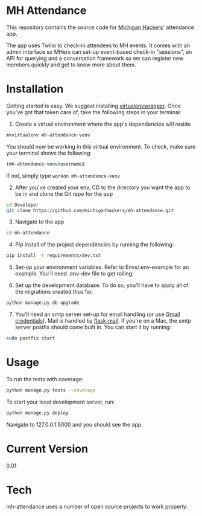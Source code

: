 MH Attendance 
======

This repository contains the source code for [Michigan Hackers](http://wwww.michiganhackers.org)' attendance app.

The app uses Twilio to check-in attendees to MH events. It comes with an admin interface so MHers can set-up event-based check-in "sessions", an API for querying and a conversation framework so we can register new members quickly and get to know more about them.

Installation
===
Getting started is easy. We suggest installing [virtualenvwrapper](http://virtualenvwrapper.readthedocs.org/en/latest/). Once you've got that taken care of, take the following steps in your terminal:

1) Create a virtual environment where the app's dependencies will reside
```sh
mkvirtualenv mh-attendance-venv
```
You should now be working in this virtual environment. To check, make sure your terminal shows the following:
```sh
(mh-attendance-venv)username$
```
If not, simply type ```workon mh-attendance-venv```

2) After you've created your env, CD to the directory you want the app to be in and clone the Git repo for the app
```sh
cd Developer
git clone https://github.com/michiganhackers/mh-attendance.git
```
3) Navigate to the app
```sh
cd mh-attendance
```
4) Pip install of the project dependencies by running the following:
```sh
pip install -r requirements/dev.txt
```

5) Set-up your environment variables. Refer to Envs/.env-example for an example. You'll need .env-dev file to get rolling.

6) Set up the development database. To do so, you'll have to apply all of the migrations created thus far.
```sh
python manage.py db upgrade
```

7) You'll need an smtp server set-up for email handling (or use [Gmail credentials](http://flask.pocoo.org/snippets/85/)). Mail is handled by [flask-mail](https://pythonhosted.org/flask-mail/). If you're on a Mac, the smtp server postfix should come built in. You can start it by running:
```sh
sudo postfix start
```

Usage
===

To run the tests with coverage:
```sh
python manage.py tests --coverage
```

To start your local development server, run:
```sh
python manage.py deploy
```
Navigate to 127.0.0.1:5000 and you should see the app.


Current Version
===
0.01

Tech
===
mh-attendance uses a number of open source projects to work properly:
